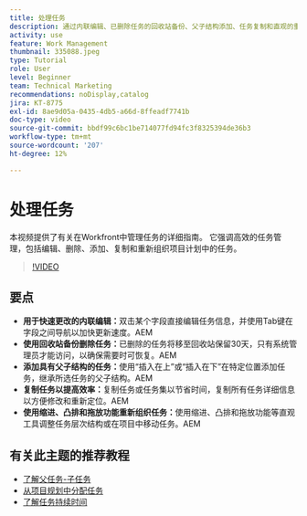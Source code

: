 ```yaml
---
title: 处理任务
description: 通过内联编辑、已删除任务的回收站备份、父子结构添加、任务复制和直观的重组工具(如Workfront中的拖放)来增强任务管理。
activity: use
feature: Work Management
thumbnail: 335088.jpeg
type: Tutorial
role: User
level: Beginner
team: Technical Marketing
recommendations: noDisplay,catalog
jira: KT-8775
exl-id: 8ae9d05a-0435-4db5-a66d-8ffeadf7741b
doc-type: video
source-git-commit: bbdf99c6bc1be714077fd94fc3f8325394de36b3
workflow-type: tm+mt
source-wordcount: '207'
ht-degree: 12%

---
```


# 处理任务

本视频提供了有关在Workfront中管理任务的详细指南。 它强调高效的任务管理，包括编辑、删除、添加、复制和重新组织项目计划中的任务。

>[!VIDEO](https://video.tv.adobe.com/v/3448566/?quality=12&learn=on&enablevpops=1&captions=chi_hans)

## 要点

* **用于快速更改的内联编辑：**&#x200B;双击某个字段直接编辑任务信息，并使用Tab键在字段之间导航以加快更新速度。&#x200B;AEM
* **使用回收站备份删除任务：**&#x200B;已删除的任务将移至回收站保留30天，只有系统管理员才能访问，以确保需要时可恢复。&#x200B;AEM
* **添加具有父子结构的任务：**&#x200B;使用“插入在上”或“插入在下”在特定位置添加任务，继承所选任务的父子结构。&#x200B;AEM
* **复制任务以提高效率：**&#x200B;复制任务或任务集以节省时间，复制所有任务详细信息以方便修改和重新定位。&#x200B;AEM
* **使用缩进、凸排和拖放功能重新组织任务：**&#x200B;使用缩进、凸排和拖放功能等直观工具调整任务层次结构或在项目中移动任务。&#x200B;AEM

## 有关此主题的推荐教程

* [了解父任务-子任务](/help/manage-work/tasks/understand-parent-child-tasks.md)
* [从项目规划中分配任务](/help/manage-work/tasks/assign-tasks-from-the-project-plan.md)
* [了解任务持续时间](/help/manage-work/tasks/understand-task-durations.md)
